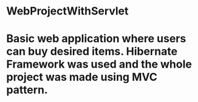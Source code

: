 # WebProjectWithServlet
# Basic web application where users can buy desired items. Hibernate Framework was used and the whole project was made using MVC pattern.
